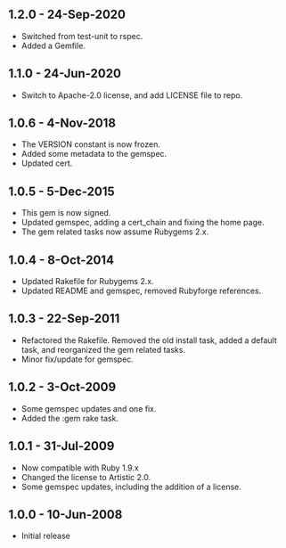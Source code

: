 ## 1.2.0 - 24-Sep-2020
* Switched from test-unit to rspec.
* Added a Gemfile.

## 1.1.0 - 24-Jun-2020
* Switch to Apache-2.0 license, and add LICENSE file to repo.

## 1.0.6 - 4-Nov-2018
* The VERSION constant is now frozen.
* Added some metadata to the gemspec.
* Updated cert.

## 1.0.5 - 5-Dec-2015
* This gem is now signed.
* Updated gemspec, adding a cert_chain and fixing the home page.
* The gem related tasks now assume Rubygems 2.x.

## 1.0.4 - 8-Oct-2014
* Updated Rakefile for Rubygems 2.x.
* Updated README and gemspec, removed Rubyforge references.

## 1.0.3 - 22-Sep-2011
* Refactored the Rakefile. Removed the old install task, added
  a default task, and reorganized the gem related tasks.
* Minor fix/update for gemspec.

## 1.0.2 - 3-Oct-2009
* Some gemspec updates and one fix.
* Added the :gem rake task.

## 1.0.1 - 31-Jul-2009
* Now compatible with Ruby 1.9.x
* Changed the license to Artistic 2.0.
* Some gemspec updates, including the addition of a license.

## 1.0.0 - 10-Jun-2008
* Initial release
